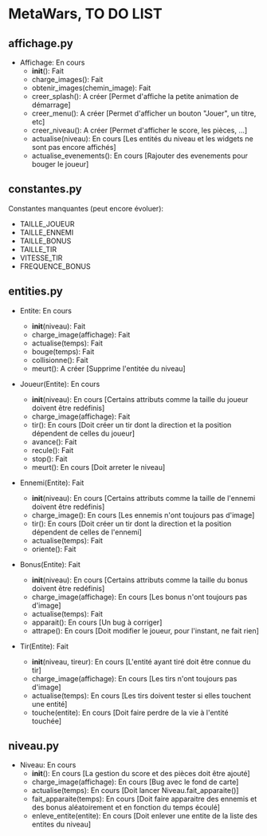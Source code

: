 # MetaWars, TO DO LIST

## affichage.py
- Affichage: En cours
	* __init__(): Fait
	* charge_images(): Fait
	* obtenir_images(chemin_image): Fait
	* creer_splash(): A créer [Permet d'affiche la petite animation de démarrage]
	* creer_menu(): A créer [Permet d'afficher un bouton "Jouer", un titre, etc]
	* creer_niveau(): A créer [Permet d'afficher le score, les pièces, ...]
	* actualise(niveau): En cours [Les entités du niveau et les widgets ne sont pas encore affichés]
	* actualise_evenements(): En cours [Rajouter des evenements pour bouger le joueur]

## constantes.py
Constantes manquantes (peut encore évoluer):
- TAILLE_JOUEUR
- TAILLE_ENNEMI
- TAILLE_BONUS
- TAILLE_TIR
- VITESSE_TIR
- FREQUENCE_BONUS

## entities.py
- Entite: En cours
	* __init__(niveau): Fait
	* charge_image(affichage): Fait
	* actualise(temps): Fait
	* bouge(temps): Fait
	* collisionne(): Fait
	* meurt(): A créer [Supprime l'entitée du niveau]

- Joueur(Entite): En cours
	* __init__(niveau): En cours [Certains attributs comme la taille du joueur doivent être redéfinis]
	* charge_image(affichage): Fait
	* tir(): En cours [Doit créer un tir dont la direction et la position dépendent de celles du joueur]
	* avance(): Fait
	* recule(): Fait
	* stop(): Fait
	* meurt(): En cours [Doit arreter le niveau]

- Ennemi(Entite): Fait
	* __init__(niveau): En cours [Certains attributs comme la taille de l'ennemi doivent être redéfinis]
	* charge_image(): En cours [Les ennemis n'ont toujours pas d'image]
	* tir(): En cours [Doit créer un tir dont la direction et la position dépendent de celles de l'ennemi]
	* actualise(temps): Fait
	* oriente(): Fait

- Bonus(Entite): Fait
	* __init__(niveau): En cours [Certains attributs comme la taille du bonus doivent être redéfinis]
	* charge_image(affichage): En cours [Les bonus n'ont toujours pas d'image]
	* actualise(temps): Fait
	* apparait(): En cours [Un bug à corriger]
	* attrape(): En cours [Doit modifier le joueur, pour l'instant, ne fait rien]

- Tir(Entite): Fait
	* __init__(niveau, tireur): En cours [L'entité ayant tiré doit être connue du tir]
	* charge_image(affichage): En cours [Les tirs n'ont toujours pas d'image]
	* actualise(temps): En cours [Les tirs doivent tester si elles touchent une entité]
	* touche(entite): En cours [Doit faire perdre de la vie à l'entité touchée]

## niveau.py
- Niveau: En cours
	* __init__(): En cours [La gestion du score et des pièces doit être ajouté]
	* charge_image(affichage): En cours [Bug avec le fond de carte]
	* actualise(temps): En cours [Doit lancer Niveau.fait_apparaite()]
	* fait_apparaite(temps): En cours [Doit faire apparaitre des ennemis et des bonus aléatoirement et en fonction du temps écoulé]
	* enleve_entite(entite): En cours [Doit enlever une entite de la liste des entites du niveau]